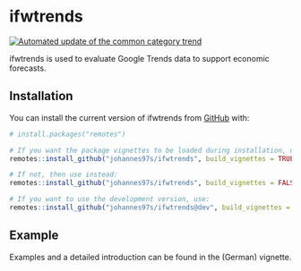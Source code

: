 
<!-- README.md is generated from README.Rmd. Please edit that file -->

# ifwtrends

<!-- badges: start -->

[![Automated update of the common category
trend](https://github.com/johannes97s/ifwtrends/actions/workflows/schedule_category_trends_update.yaml/badge.svg?branch=main)](https://github.com/johannes97s/ifwtrends/actions/workflows/schedule_category_trends_update.yaml)
<!-- badges: end -->

ifwtrends is used to evaluate Google Trends data to support economic
forecasts.

## Installation

You can install the current version of ifwtrends from
[GitHub](https://github.com/johannes97s/ifwtrends) with:

``` r
# install.packages("remotes")

# If you want the package vignettes to be loaded during installation, use:
remotes::install_github("johannes97s/ifwtrends", build_vignettes = TRUE)

# If not, then use instead:
remotes::install_github("johannes97s/ifwtrends", build_vignettes = FALSE)

# If you want to use the development version, use:
remotes::install_github("johannes97s/ifwtrends@dev", build_vignettes = FALSE)
```

## Example

Examples and a detailed introduction can be found in the (German)
vignette.
